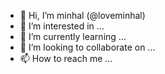 - 👋 Hi, I’m minhal (@loveminhal)
- 👀 I’m interested in ...
- 🌱 I’m currently learning ...
- 💞️ I’m looking to collaborate on ...
- 📫 How to reach me ...

<!---
loveminhal/loveminhal is a ✨ special ✨ repository because its `README.md` (this file) appears on your GitHub profile.
You can click the Preview link to take a look at your changes.
--->
